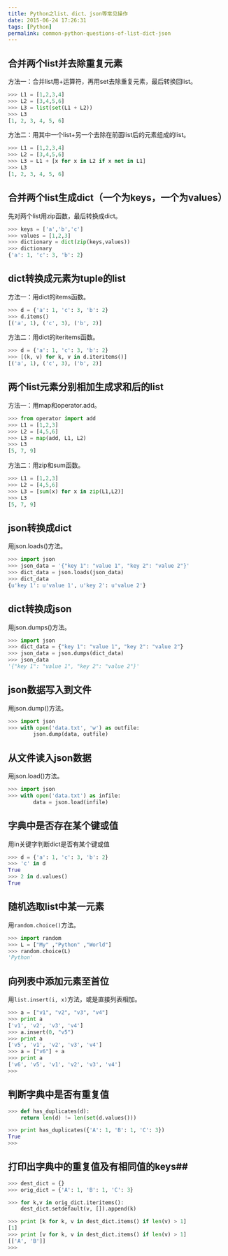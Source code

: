 ```yaml
---
title: Python之list、dict、json等常见操作
date: 2015-06-24 17:26:31
tags: [Python]
permalink: common-python-questions-of-list-dict-json
---
```

## 合并两个list并去除重复元素 ##
方法一：合并list用+运算符，再用set去除重复元素，最后转换回list。
```Python
>>> L1 = [1,2,3,4]
>>> L2 = [3,4,5,6]
>>> L3 = list(set(L1 + L2))
>>> L3
[1, 2, 3, 4, 5, 6]
```
<!-- more -->
方法二：用其中一个list+另一个去除在前面list后的元素组成的list。
```Python
>>> L1 = [1,2,3,4]
>>> L2 = [3,4,5,6]
>>> L3 = L1 + [x for x in L2 if x not in L1]
>>> L3
[1, 2, 3, 4, 5, 6]
```
## 合并两个list生成dict（一个为keys，一个为values） ##
先对两个list用zip函数，最后转换成dict。
```Python
>>> keys = ['a','b','c']
>>> values = [1,2,3]
>>> dictionary = dict(zip(keys,values))
>>> dictionary
{'a': 1, 'c': 3, 'b': 2}
```
## dict转换成元素为tuple的list ##
方法一：用dict的items函数。
```Python
>>> d = {'a': 1, 'c': 3, 'b': 2}
>>> d.items()
[('a', 1), ('c', 3), ('b', 2)]
```
方法二：用dict的iteritems函数。
```Python
>>> d = {'a': 1, 'c': 3, 'b': 2}
>>> [(k, v) for k, v in d.iteritems()]
[('a', 1), ('c', 3), ('b', 2)]
```
## 两个list元素分别相加生成求和后的list ##
方法一：用map和operator.add。
```Python
>>> from operator import add
>>> L1 = [1,2,3]
>>> L2 = [4,5,6]
>>> L3 = map(add, L1, L2)
>>> L3
[5, 7, 9]
```
方法二：用zip和sum函数。
```Python
>>> L1 = [1,2,3]
>>> L2 = [4,5,6]
>>> L3 = [sum(x) for x in zip(L1,L2)]
>>> L3
[5, 7, 9]
```
## json转换成dict ##
用json.loads()方法。
```Python
>>> import json
>>> json_data = '{"key 1": "value 1", "key 2": "value 2"}'
>>> dict_data = json.loads(json_data)
>>> dict_data
{u'key 1': u'value 1', u'key 2': u'value 2'}
```
## dict转换成json ##
用json.dumps()方法。
```Python
>>> import json
>>> dict_data = {"key 1": "value 1", "key 2": "value 2"}
>>> json_data = json.dumps(dict_data)
>>> json_data
'{"key 1": "value 1", "key 2": "value 2"}'
```
## json数据写入到文件 ##
用json.dump()方法。
```Python
>>> import json
>>> with open('data.txt', 'w') as outfile:
        json.dump(data, outfile)
```
## 从文件读入json数据 ##
用json.load()方法。
```Python
>>> import json
>>> with open('data.txt') as infile:
        data = json.load(infile)
```
## 字典中是否存在某个键或值 ##
用in关键字判断dict是否有某个键或值
```Python
>>> d = {'a': 1, 'c': 3, 'b': 2}
>>> 'c' in d
True
>>> 2 in d.values()
True
```
## 随机选取list中某一元素 ##
用`random.choice()`方法。
```Python
>>> import random
>>> L = ["My" ,"Python" ,"World"]
>>> random.choice(L)
'Python'
```
## 向列表中添加元素至首位 ##
用`list.insert(i, x)`方法，或是直接列表相加。
```Python
>>> a = ["v1", "v2", "v3", "v4"]
>>> print a
['v1', 'v2', 'v3', 'v4']
>>> a.insert(0, "v5")
>>> print a
['v5', 'v1', 'v2', 'v3', 'v4']
>>> a = ["v6"] + a
>>> print a
['v6', 'v5', 'v1', 'v2', 'v3', 'v4']
>>> 
```
## 判断字典中是否有重复值 ##
```Python
>>> def has_duplicates(d):
	return len(d) != len(set(d.values()))

>>> print has_duplicates({'A': 1, 'B': 1, 'C': 3})
True
>>> 
```
## 打印出字典中的重复值及有相同值的keys##
```Python
>>> dest_dict = {}
>>> orig_dict = {'A': 1, 'B': 1, 'C': 3}

>>> for k,v in orig_dict.iteritems():
	dest_dict.setdefault(v, []).append(k)

>>> print [k for k, v in dest_dict.items() if len(v) > 1]
[1]
>>> print [v for k, v in dest_dict.items() if len(v) > 1]
[['A', 'B']]
>>> 
```